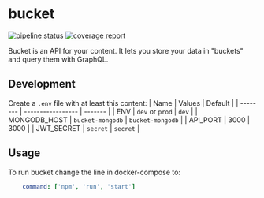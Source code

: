# bucket

[![pipeline status](https://gitlab.com/simonbreiter/bucket/badges/master/pipeline.svg)](https://gitlab.com/simonbreiter/bucket/commits/master)
[![coverage report](https://gitlab.com/simonbreiter/bucket/badges/master/coverage.svg)](https://gitlab.com/simonbreiter/bucket/commits/master)

Bucket is an API for your content. It lets you store your data in "buckets" and query them with GraphQL.

## Development

Create a `.env` file with at least this content:
| Name     | Values            | Default |
| -------- | ----------------- | ------- |
| ENV      | `dev` or `prod`   | `dev`  |
| MONGODB_HOST | `bucket-mongodb` | `bucket-mongodb` |
| API_PORT | 3000 | 3000 |
| JWT_SECRET | `secret` | `secret` |

## Usage

To run bucket change the line in docker-compose to:
```yml
    command: ['npm', 'run', 'start']
```
